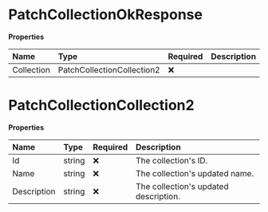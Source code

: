 # PatchCollectionOkResponse

**Properties**

| Name       | Type                       | Required | Description |
| :--------- | :------------------------- | :------- | :---------- |
| Collection | PatchCollectionCollection2 | ❌       |             |

# PatchCollectionCollection2

**Properties**

| Name        | Type   | Required | Description                           |
| :---------- | :----- | :------- | :------------------------------------ |
| Id          | string | ❌       | The collection's ID.                  |
| Name        | string | ❌       | The collection's updated name.        |
| Description | string | ❌       | The collection's updated description. |

<!-- This file was generated by liblab | https://liblab.com/ -->
